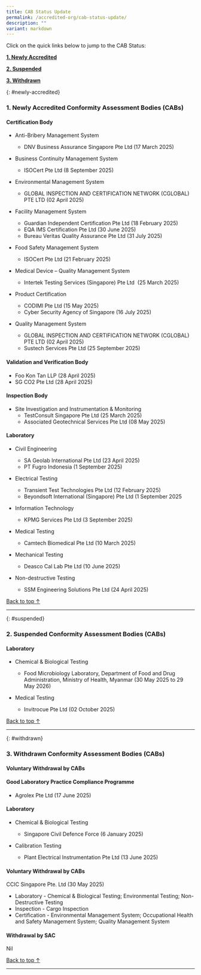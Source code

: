 ```yaml
---
title: CAB Status Update
permalink: /accredited-org/cab-status-update/
description: ""
variant: markdown
---
```

Click on the quick links below to jump to the CAB Status:

**[1. Newly Accredited](#newly-accredited)**

**[2. Suspended](#suspended)**

**[3. Withdrawn](#withdrawn)**




{: #newly-accredited}
### 1. Newly Accredited Conformity Assessment Bodies (CABs) 
   



#### Certification Body

* Anti-Bribery Management System
  * DNV Business Assurance Singapore Pte Ltd (17 March 2025)

* Business Continuity Management System
  * ISOCert Pte Ltd (8 September 2025)

* Environmental Management System
   * GLOBAL INSPECTION AND CERTIFICATION NETWORK (CGLOBAL) 
      PTE LTD (02 April 2025)
			
* Facility Management System
   * Guardian Independent Certification Pte Ltd (18 February 2025)
   * EQA IMS Certification Pte Ltd (30 June 2025)
   * Bureau Veritas Quality Assurance Pte Ltd (31 July 2025)

* Food Safety Management System
   * ISOCert Pte Ltd (21 February 2025)
       
* Medical Device – Quality Management System
    *  Intertek Testing Services (Singapore) Pte Ltd  (25 March 2025)

* Product Certification
	* CODIMI Pte Ltd (15 May 2025)
  * Cyber Security Agency of Singapore (16 July 2025)
   
* Quality Management System
  * GLOBAL INSPECTION AND CERTIFICATION NETWORK (CGLOBAL) 
     PTE LTD (02 April 2025)
  * Sustech Services Pte Ltd (25 September 2025)


#### Validation and Verification Body

* Foo Kon Tan LLP (28 April 2025)
* SG CO2 Pte Ltd (28 April 2025)


#### Inspection Body

* Site Investigation and Instrumentation & Monitoring
  * TestConsult Singapore Pte Ltd (25 March 2025)
  * Associated Geotechnical Services Pte Ltd (08 May 2025)


#### Laboratory
   
* Civil Engineering
  * SA Geolab International Pte Ltd (23 April 2025)
  * PT Fugro Indonesia (1 September 2025)

* Electrical Testing
  * Transient Test Technologies Pte Ltd (12 February 2025)
  * Beyondsoft International (Singapore) Pte Ltd (1 September 2025

* Information Technology
  * KPMG Services Pte Ltd (3 September 2025)

* Medical Testing
  * Camtech Biomedical Pte Ltd (10 March 2025)

* Mechanical Testing
  * Deasco Cal Lab Pte Ltd (10 June 2025)

* Non-destructive Testing
  * SSM Engineering Solutions Pte Ltd (24 April 2025)



[Back to top ↑](#top)

---

{: #suspended}
### 2. Suspended Conformity Assessment Bodies (CABs)

#### Laboratory

*  Chemical & Biological Testing
    * Food Microbiology Laboratory, Department of Food and Drug 
       Administration, Ministry of Health, Myanmar 
       (30 May 2025 to 29 May 2026)
			 
			 
* Medical Testing
   * Invitrocue Pte Ltd (02 October 2025)

  	 
  
[Back to top ↑](#top)

---

{: #withdrawn}
### 3. Withdrawn Conformity Assessment Bodies (CABs)


#### **Voluntary Withdrawal by CABs**

#### Good Laboratory Practice Compliance Programme 

  * Agrolex Pte Ltd (17 June 2025)



#### Laboratory

* Chemical & Biological Testing
  *  Singapore Civil Defence Force (6 January 2025)

* Calibration Testing
  * Plant Electrical Instrumentation Pte Ltd (13 June 2025)



#### **Voluntary Withdrawal by CABs**
   

CCIC Singapore Pte. Ltd (30 May 2025)

*   Laboratory - Chemical & Biological Testing; Environmental Testing; Non-Destructive Testing
*   Inspection - Cargo Inspection
*   Certification - Environmental Management System; Occupational Health and Safety Management System; Quality Management System





#### **Withdrawal by SAC**

Nil



[Back to top ↑](#top)






---